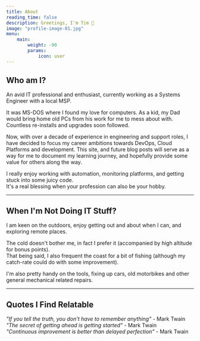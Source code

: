 ```yaml
---
title: About
reading_time: false
description: Greetings, I'm Tim 👋
image: "profile-image-01.jpg"
menu:
    main: 
        weight: -90
        params:
            icon: user
---
```


## Who am I?

An avid IT professional and enthusiast, currently working as a Systems Engineer with a local MSP.  

It was MS-DOS where I found my love for computers. As a kid, my Dad would bring home old PCs from his work for me to mess about with. Countless re-installs and upgrades soon followed.  

Now, with over a decade of experience in engineering and support roles, I have decided to focus my career ambitions towards DevOps, Cloud Platforms and development. This site, and future blog posts will serve as a way for me to document my learning journey, and hopefully provide some value for others along the way.  

I really enjoy working with automation, monitoring platforms, and getting stuck into some juicy code.  
It's a real blessing when your profession can also be your hobby.  

---

## When I'm Not Doing IT Stuff?

I am keen on the outdoors, enjoy getting out and about when I can, and exploring remote places.  

The cold doesn't bother me, in fact I prefer it (accompanied by high altitude for bonus points).  
That being said, I also frequent the coast for a bit of fishing (although my catch-rate could do with some improvement).  

I'm also pretty handy on the tools, fixing up cars, old motorbikes and other general mechanical related repairs.  

---

## Quotes I Find Relatable

*"If you tell the truth, you don't have to remember anything"* - Mark Twain  
*"The secret of getting ahead is getting started"* - Mark Twain  
*"Continuous improvement is better than delayed perfection"* - Mark Twain  
